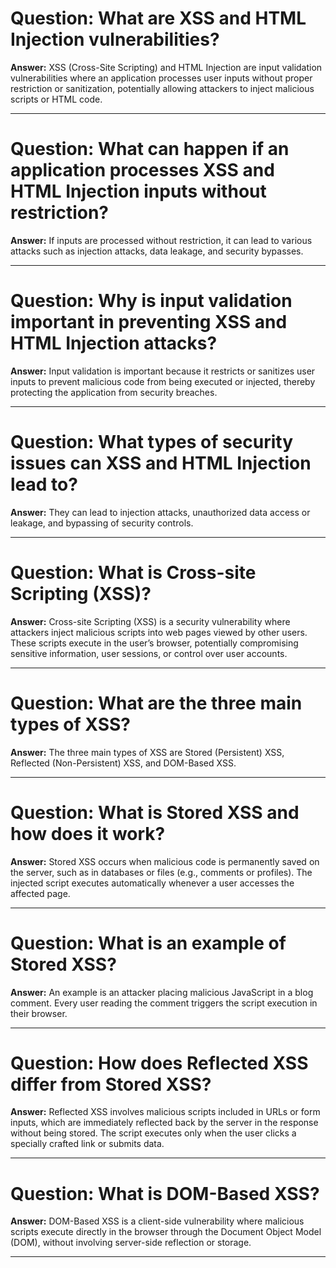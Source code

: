 # Question: What are XSS and HTML Injection vulnerabilities?

**Answer:**
XSS (Cross-Site Scripting) and HTML Injection are input validation vulnerabilities where an application processes user inputs without proper restriction or sanitization, potentially allowing attackers to inject malicious scripts or HTML code.

---

# Question: What can happen if an application processes XSS and HTML Injection inputs without restriction?

**Answer:**
If inputs are processed without restriction, it can lead to various attacks such as injection attacks, data leakage, and security bypasses.

---

# Question: Why is input validation important in preventing XSS and HTML Injection attacks?

**Answer:**
Input validation is important because it restricts or sanitizes user inputs to prevent malicious code from being executed or injected, thereby protecting the application from security breaches.

---

# Question: What types of security issues can XSS and HTML Injection lead to?

**Answer:**
They can lead to injection attacks, unauthorized data access or leakage, and bypassing of security controls.

---

# Question: What is Cross-site Scripting (XSS)?

**Answer:**
Cross-site Scripting (XSS) is a security vulnerability where attackers inject malicious scripts into web pages viewed by other users. These scripts execute in the user’s browser, potentially compromising sensitive information, user sessions, or control over user accounts.

---

# Question: What are the three main types of XSS?

**Answer:**
The three main types of XSS are Stored (Persistent) XSS, Reflected (Non-Persistent) XSS, and DOM-Based XSS.

---

# Question: What is Stored XSS and how does it work?

**Answer:**
Stored XSS occurs when malicious code is permanently saved on the server, such as in databases or files (e.g., comments or profiles). The injected script executes automatically whenever a user accesses the affected page.

---

# Question: What is an example of Stored XSS?

**Answer:**
An example is an attacker placing malicious JavaScript in a blog comment. Every user reading the comment triggers the script execution in their browser.

---

# Question: How does Reflected XSS differ from Stored XSS?

**Answer:**
Reflected XSS involves malicious scripts included in URLs or form inputs, which are immediately reflected back by the server in the response without being stored. The script executes only when the user clicks a specially crafted link or submits data.

---

# Question: What is DOM-Based XSS?

**Answer:**
DOM-Based XSS is a client-side vulnerability where malicious scripts execute directly in the browser through the Document Object Model (DOM), without involving server-side reflection or storage.

---

